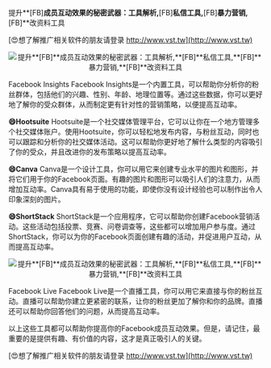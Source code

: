 提升**[FB]**成员互动效果的秘密武器：工具解析,**[FB]**私信工具,**[FB]**暴力营销,**[FB]**改资料工具

[😍想了解推广相关软件的朋友请登录 http://www.vst.tw](http://www.vst.tw)

 <center><img src="https://vst.tw/MP4/tuiguang/png/6.png" alt="提升**[FB]**成员互动效果的秘密武器：工具解析,**[FB]**私信工具,**[FB]**暴力营销,**[FB]**改资料工具"></center>

Facebook Insights
Facebook Insights是一个内置工具，可以帮助你分析你的粉丝群体，包括他们的兴趣、性别、年龄、地理位置等。通过这些数据，你可以更好地了解你的受众群体，从而制定更有针对性的营销策略，以便提高互动率。

**😄Hootsuite**
Hootsuite是一个社交媒体管理平台，它可以让你在一个地方管理多个社交媒体账户。使用Hootsuite，你可以轻松地发布内容，与粉丝互动，同时也可以跟踪和分析你的社交媒体活动。这可以帮助你更好地了解什么类型的内容吸引了你的受众，并且改进你的发布策略以提高互动率。

**😄Canva**
Canva是一个设计工具，你可以用它来创建专业水平的图片和图形，并将它们用于你的Facebook页面。有趣的图片和图形可以吸引人们的注意力，从而增加互动率。Canva具有易于使用的功能，即使你没有设计经验也可以制作出令人印象深刻的图片。

**😄ShortStack**
ShortStack是一个应用程序，它可以帮助你创建Facebook营销活动。这些活动包括投票、竞赛、问卷调查等，这些都可以增加用户参与度。通过ShortStack，你可以为你的Facebook页面创建有趣的活动，并促进用户互动，从而提高互动率。

 <center><img src="https://vst.tw/MP4/tuiguang/png/2.png" alt="提升**[FB]**成员互动效果的秘密武器：工具解析,**[FB]**私信工具,**[FB]**暴力营销,**[FB]**改资料工具"></center>

Facebook Live
Facebook Live是一个直播工具，你可以用它来直接与你的粉丝互动。直播可以帮助你建立更紧密的联系，让你的粉丝更加了解你和你的品牌。直播还可以帮助你回答他们的问题，从而提高互动率。

以上这些工具都可以帮助你提高你的Facebook成员互动效果。但是，请记住，最重要的是提供有趣、有价值的内容，这才是真正吸引人的关键。

[😍想了解推广相关软件的朋友请登录 http://www.vst.tw](http://www.vst.tw)




